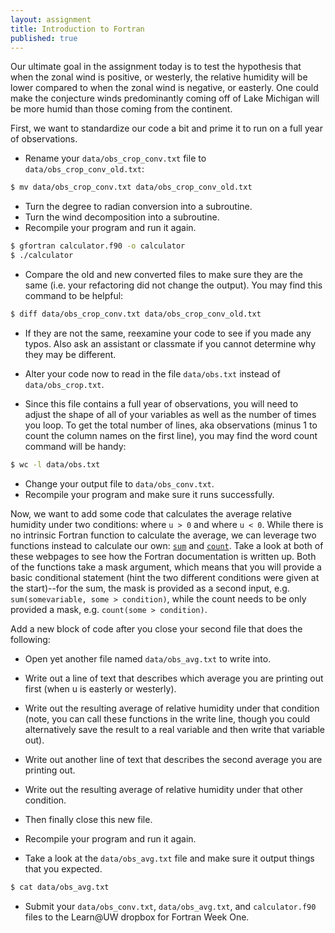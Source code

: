 ```yaml
---
layout: assignment
title: Introduction to Fortran
published: true
---
```


Our ultimate goal in the assignment today is to test the hypothesis that when the zonal wind is positive, or westerly, the relative humidity will be lower compared to when the zonal wind is negative, or easterly. One could make the conjecture winds predominantly coming off of Lake Michigan will be more humid than those coming from the continent.

First, we want to standardize our code a bit and prime it to run on a full year of observations.

* Rename your `data/obs_crop_conv.txt` file to `data/obs_crop_conv_old.txt`:

~~~ bash
$ mv data/obs_crop_conv.txt data/obs_crop_conv_old.txt
~~~

* Turn the degree to radian conversion into a subroutine.
* Turn the wind decomposition into a subroutine.
* Recompile your program and run it again.

~~~ bash
$ gfortran calculator.f90 -o calculator
$ ./calculator
~~~

* Compare the old and new converted files to make sure they are the same (i.e. your refactoring did not change the output). You may find this command to be helpful:

~~~ bash
$ diff data/obs_crop_conv.txt data/obs_crop_conv_old.txt
~~~

  * If they are not the same, reexamine your code to see if you made any typos. Also ask an assistant or classmate if you cannot determine why they may be different.

* Alter your code now to read in the file `data/obs.txt` instead of `data/obs_crop.txt`.
* Since this file contains a full year of observations, you will need to adjust the shape of all of your variables as well as the number of times you loop. To get the total number of lines, aka observations (minus 1 to count the column names on the first line), you may find the word count command will be handy:

~~~ bash
$ wc -l data/obs.txt
~~~

* Change your output file to `data/obs_conv.txt`.
* Recompile your program and make sure it runs successfully.

Now, we want to add some code that calculates the average relative humidity under two conditions: where `u > 0` and where `u < 0`. While there is no intrinsic Fortran function to calculate the average, we can leverage two functions instead to calculate our own: [`sum`](https://gcc.gnu.org/onlinedocs/gcc-4.4.7/gfortran/SUM.html) and [`count`](https://gcc.gnu.org/onlinedocs/gcc-4.4.7/gfortran/COUNT.html). Take a look at both of these webpages to see how the Fortran documentation is written up. Both of the functions take a mask argument, which means that you will provide a basic conditional statement (hint the two different conditions were given at the start)--for the sum, the mask is provided as a second input, e.g. `sum(somevariable, some > condition)`, while the count needs to be only provided a mask, e.g. `count(some > condition)`.

Add a new block of code after you close your second file that does the following:

* Open yet another file named `data/obs_avg.txt` to write into.
* Write out a line of text that describes which average you are printing out first (when u is easterly or westerly).
* Write out the resulting average of relative humidity under that condition (note, you can call these functions in the write line, though you could alternatively save the result to a real variable and then write that variable out).
* Write out another line of text that describes the second average you are printing out.
* Write out the resulting average of relative humidity under that other condition.
* Then finally close this new file.

* Recompile your program and run it again.
* Take a look at the `data/obs_avg.txt` file and make sure it output things that you expected.

~~~ bash
$ cat data/obs_avg.txt
~~~

* Submit your `data/obs_conv.txt`, `data/obs_avg.txt`, and `calculator.f90` files to the Learn@UW dropbox for Fortran Week One.
